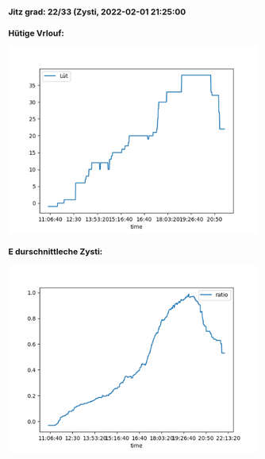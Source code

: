 ### Jitz grad: 22/33 (Zysti, 2022-02-01 21:25:00

### Hütige Vrlouf:
![Graph](Today.png)

### E durschnittleche Zysti:
![Graph](Zysti.png)